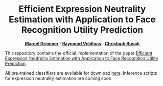 
<!-- # NeutrEx -->
<h1 align="center"> Efficient Expression Neutrality Estimation with Application to Face Recognition Utility Prediction</h1>
<p align="center">

  <p align="center">
    <a href="https://www.ntnu.no/ansatte/marceg"><strong>Marcel Grimmer</strong></a>    
    ·
    <a href="https://people.utwente.nl/r.n.j.veldhuis"><strong>Raymond Veldhuis</strong></a>
    ·
    <a href="https://www.ntnu.edu/employees/christoph.busch"><strong>Christoph Busch</strong></a>

  </p>
  <!--<h2 align="center">IJCB 2023</h2>
  <div align="center">
  </div>-->

This repository contains the official implementation of the paper [Efficient Expression Neutrality Estimation with Application to Face Recognition Utility Prediction](https://arxiv.org/abs/2402.05548).

All pre-trained classifiers are available for download [here](https://cloud.h-da.de/s/nHdxTPrzi6rmCpw). Inference scripts for expression neutrality estimation are coming soon.
